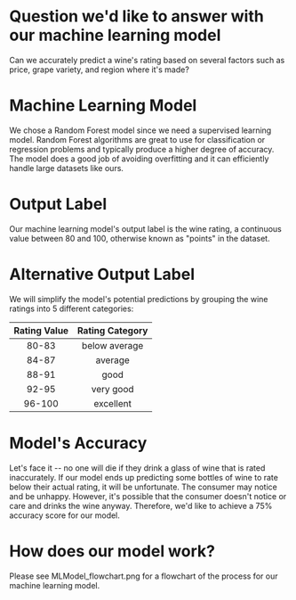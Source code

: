 # Question we'd like to answer with our machine learning model
Can we accurately predict a wine's rating based on several factors such as price, grape variety, and region where it's made?

# Machine Learning Model
We chose a Random Forest model since we need a supervised learning model. Random Forest algorithms are great to use for classification or regression problems and typically produce a higher degree of accuracy. The model does a good job of avoiding overfitting and it can efficiently handle large datasets like ours.

# Output Label
Our machine learning model's output label is the wine rating, a continuous value between 80 and 100, otherwise known as "points" in the dataset. 

# Alternative Output Label
We will simplify the model's potential predictions by grouping the wine ratings into 5 different categories:

| Rating Value | Rating Category |
|:------------:|:---------------:|
| 80-83        | below average   |
| 84-87        | average         |
| 88-91        | good            |
| 92-95        | very good       |
| 96-100       | excellent       |

# Model's Accuracy
Let's face it -- no one will die if they drink a glass of wine that is rated inaccurately. If our model ends up predicting some bottles of wine to rate below their actual rating, it will be unfortunate. The consumer may notice and be unhappy. However, it's possible that the consumer doesn't notice or care and drinks the wine anyway.  Therefore, we'd like to achieve a 75% accuracy score for our model.  

# How does our model work?
Please see MLModel_flowchart.png for a flowchart of the process for our machine learning model.